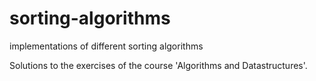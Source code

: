 # sorting-algorithms
implementations of different sorting algorithms

Solutions to the exercises of the course 'Algorithms and Datastructures'.
